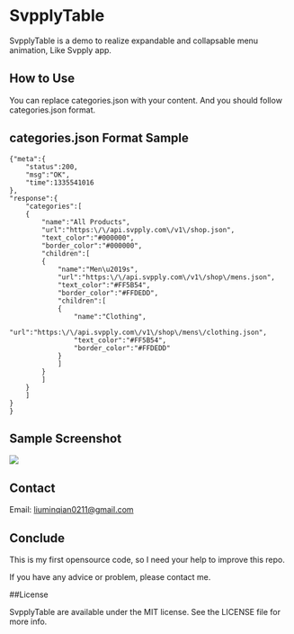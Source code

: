 SvpplyTable
===========

SvpplyTable is a demo to realize expandable and collapsable menu animation, Like Svpply app.

## How to Use

You can replace categories.json with your content. And you should follow categories.json format.

## categories.json Format Sample




	{"meta":{
		"status":200,
		"msg":"OK",
		"time":1335541016
	},
	"response":{
		"categories":[
		{
			"name":"All Products",
			"url":"https:\/\/api.svpply.com\/v1\/shop.json",
			"text_color":"#000000",
			"border_color":"#000000",
			"children":[
			{
				"name":"Men\u2019s",
				"url":"https:\/\/api.svpply.com\/v1\/shop\/mens.json",
				"text_color":"#FF5B54",
				"border_color":"#FFDEDD",
				"children":[
				{
					"name":"Clothing",
					"url":"https:\/\/api.svpply.com\/v1\/shop\/mens\/clothing.json",
					"text_color":"#FF5B54",
					"border_color":"#FFDEDD"
				}			
				]
			}
			]
		}
		]
	}
	}



## Sample Screenshot
![](http://publicopensource.qiniudn.com/STable.gif)

## Contact

Email: liuminqian0211@gmail.com

## Conclude

This is my first opensource code, so I need your help to improve this repo.

If you have any advice or problem, please contact me.

##License

SvpplyTable are available under the MIT license. See the LICENSE file for more info.
